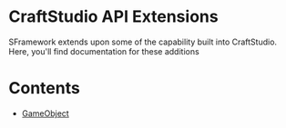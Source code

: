 # CraftStudio API Extensions
SFramework extends upon some of the capability built into CraftStudio. Here, you'll find documentation for these additions

# Contents
- [GameObject](GameObject.md)
